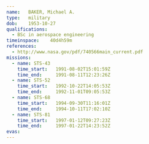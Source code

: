 ```yaml
---
name:	BAKER, Michael A.
type:	military
dob:	1953-10-27
qualifications:
  - BSc in aerospace engineering
timeinspace:	40d4h59m
references:
  - http://www.nasa.gov/pdf/740566main_current.pdf
missions:
  - name: STS-43
    time_start:   1991-08-02T15:01:59Z
    time_end:     1991-08-11T12:23:26Z
  - name: STS-52
    time_start:   1992-10-22T14:05:53Z
    time_end:     1992-11-01T09:05:53Z
  - name: STS-68
    time_start:   1994-09-30T11:16:01Z
    time_end:     1994-10-11T17:02:10Z
  - name: STS-81
    time_start:   1997-01-12T09:27:23Z
    time_end:     1997-01-22T14:23:52Z
evas:
---
```

